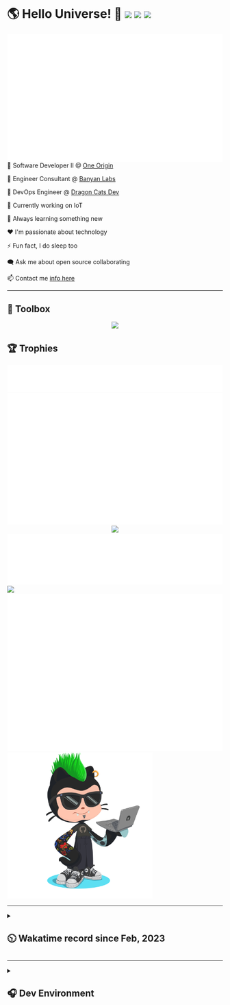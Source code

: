 <h1>🌎 Hello Universe! 👋
<img src='https://wakatime.com/badge/user/a61fe4dd-5464-48ee-825a-134d74f90884.svg?style=flat-square'>
<img src='https://api.visitorbadge.io/api/visitors?path=https%3A%2F%2Fgithub.com%2Fjmclain-origin&countColor=&style=flat-square' height='22'>
<img src='https://img.shields.io/github/followers/jmclain-origin?label=Followers&style=flat-square' height='22'>
</h1>

<img align='right' src='./assets/metrics.base.svg'>

💼 Software Developer II @ [One Origin](https://oneorigin.us/)

💼 Engineer Consultant @ [Banyan Labs](https://banyanlabs.io/)

💼 DevOps Engineer @ [Dragon Cats Dev](https://DragonCats.dev/ "visit")

🔭 Currently working on IoT

🌱 Always learning something new

❤️ I'm passionate about technology

⚡ Fun fact, I do sleep too

🗨️ Ask me about open source collaborating

📫 Contact me [info here](https://www.joshmclain.com/#contact)

---

## 🧰 Toolbox

<p align="center">
  <a href="https://skillicons.dev">
    <img src="https://skillicons.dev/icons?i=md,html,css,js,regex,sass,tailwind,ts,react,styledcomponents,redux,next,gatsby,remix,vue,nuxt,nodejs,express,mongodb,jest,webpack,vite,rollup,docker,nginx,aws,heroku,vercel,netlify,linux,bash,powershell,vim,git,githubactions,github,gitlab,vscode,idea,maven,gradle,java,spring&theme=dark" />
  </a>
</p>

## 🏆 Trophies

<div align='center'>
<img src='./assets/metrics.plugin.achievements.compact.svg'>
<img src='./assets/metrics.plugin.habits.charts.svg'>
<img src='https://github-profile-trophy.vercel.app/?username=jmclain-origin&theme=darkhub&no-frame=true&margin-w=10'>
</div>

<div align=''>
<img src='./assets/metrics.plugin.habits.facts.svg'>
<img src='https://streak-stats.demolab.com?user=jmclain-origin&theme=dark' width='340'>
<div>
</div>

<img src='./assets/metrics.plugin.wakatime.svg'>
<img src='./assets/octocat.png' width='340'>
<!-- <img src='./assets/metrics.plugin.code.svg'> -->
</div>

---

<details>
<summary>

## 🕥 Wakatime record since Feb, 2023

</summary>

<!--START_SECTION:waka-->
![Code Time](http://img.shields.io/badge/Code%20Time-453%20hrs%2046%20mins-blue)

![Profile Views](http://img.shields.io/badge/Profile%20Views-2-blue)

**🐱 My GitHub Data** 

> 📦 136.3 kB Used in GitHub's Storage 
 > 
> 🏆 638 Contributions in the Year 2023
 > 
> 🚫 Not Opted to Hire
 > 
> 📜 21 Public Repositories 
 > 
> 🔑 25 Private Repositories 
 > 
**I'm an Early 🐤** 

```text
🌞 Morning                1825 commits        ██████░░░░░░░░░░░░░░░░░░░   23.00 % 
🌆 Daytime                3027 commits        ██████████░░░░░░░░░░░░░░░   38.15 % 
🌃 Evening                2084 commits        ███████░░░░░░░░░░░░░░░░░░   26.27 % 
🌙 Night                  998 commits         ███░░░░░░░░░░░░░░░░░░░░░░   12.58 % 
```
📅 **I'm Most Productive on Monday** 

```text
Monday                   1695 commits        █████░░░░░░░░░░░░░░░░░░░░   21.36 % 
Tuesday                  1377 commits        ████░░░░░░░░░░░░░░░░░░░░░   17.36 % 
Wednesday                1405 commits        ████░░░░░░░░░░░░░░░░░░░░░   17.71 % 
Thursday                 697 commits         ██░░░░░░░░░░░░░░░░░░░░░░░   08.78 % 
Friday                   1135 commits        ████░░░░░░░░░░░░░░░░░░░░░   14.31 % 
Saturday                 936 commits         ███░░░░░░░░░░░░░░░░░░░░░░   11.80 % 
Sunday                   689 commits         ██░░░░░░░░░░░░░░░░░░░░░░░   08.68 % 
```


📊 **This Week I Spent My Time On** 

```text
🕑︎ Time Zone: America/Phoenix

💬 Programming Languages: 
CSS                      3 hrs 28 mins       █████████████░░░░░░░░░░░░   51.74 % 
TypeScript               48 mins             ███░░░░░░░░░░░░░░░░░░░░░░   11.97 % 
Java                     44 mins             ███░░░░░░░░░░░░░░░░░░░░░░   11.06 % 
JavaScript               29 mins             ██░░░░░░░░░░░░░░░░░░░░░░░   07.39 % 
Markdown                 23 mins             █░░░░░░░░░░░░░░░░░░░░░░░░   05.75 % 

🔥 Editors: 
IntelliJ                 4 hrs 24 mins       ████████████████░░░░░░░░░   65.71 % 
VS Code                  2 hrs 17 mins       █████████░░░░░░░░░░░░░░░░   34.29 % 

💻 Operating System: 
Mac                      4 hrs 27 mins       █████████████████░░░░░░░░   66.39 % 
Windows                  2 hrs 15 mins       ████████░░░░░░░░░░░░░░░░░   33.61 % 
```

**I Mostly Code in JavaScript** 

```text
TypeScript               16 repos            ███████░░░░░░░░░░░░░░░░░░   28.57 % 
CSS                      4 repos             ██░░░░░░░░░░░░░░░░░░░░░░░   07.14 % 
Java                     3 repos             █░░░░░░░░░░░░░░░░░░░░░░░░   05.36 % 
Dockerfile               1 repo              ░░░░░░░░░░░░░░░░░░░░░░░░░   01.79 % 
Vue                      1 repo              ░░░░░░░░░░░░░░░░░░░░░░░░░   01.79 % 
```




 Last Updated on 11/07/2023 18:38:41 UTC
<!--END_SECTION:waka-->

</details>

---

<details>
<summary>

## 🎧 Dev Environment

</summary>

> ### _I'm not a player 🐱 I just code a lot..._

<div align='center'>
<img src='https://spotify-github-profile.vercel.app/api/view?uid=31knnovcfatt7mqmu6yaa5htulxi&cover_image=true&theme=default&show_offline=false&background_color=121212' width='420'>
<img src='https://spotify-recently-played-readme.vercel.app/api?user=31knnovcfatt7mqmu6yaa5htulxi&width=400&count=10'>
</div>
</details>

<!-- ## Memes

who doesn't love memes?

![obi one](./assets/unfilimar_obi.jpg) -->

<!-- <div align='center'>
<img src='https://www.data-card-for-spotify.com/api/card?user_id=31knnovcfatt7mqmu6yaa5htulxi&hide_playing=1&hide_recents=1&limit=10&custom_title=jmclain-origin%20Spotify%20Data'>
</div> -->
